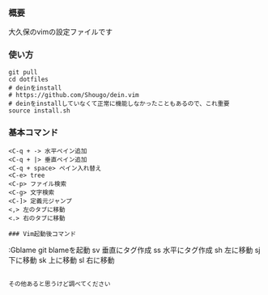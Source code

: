 ### 概要
大久保のvimの設定ファイルです

### 使い方
```
git pull
cd dotfiles
# deinをinstall
# https://github.com/Shougo/dein.vim
# deinをinstallしていなくて正常に機能しなかったこともあるので、これ重要
source install.sh
```


### 基本コマンド
```
<C-q + -> 水平ペイン追加
<C-q + |> 垂直ペイン追加
<C-q + space> ペイン入れ替え
<C-e> tree
<C-p> ファイル検索
<C-g> 文字検索
<C-]> 定義元ジャンプ
<,> 左のタブに移動
<.> 右のタブに移動

### Vim起動後コマンド
```
:Gblame git blameを起動
sv 垂直にタグ作成
ss 水平にタグ作成
sh 左に移動
sj 下に移動
sk 上に移動
sl 右に移動
```

その他あると思うけど調べてください


